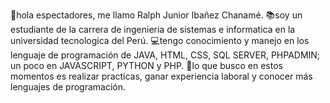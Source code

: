 👋hola espectadores, me llamo Ralph Junior Ibañez Chanamé.
📚soy un estudiante de la carrera de ingenieria de sistemas e informatica en la universidad tecnologica del Perú.
💻tengo conocimiento y manejo en los lenguaje de programación de JAVA, HTML, CSS, SQL SERVER, PHPADMIN; un poco en JAVASCRIPT, PYTHON y PHP.
💼lo que busco en estos momentos es realizar practicas, ganar experiencia laboral y conocer más lenguajes de programación. 
